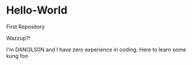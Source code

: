 # Hello-World
First Repository

Wazzup?!

I'm DANI3LS0N and I have zero experience in coding.
Here to learn some kung foo
